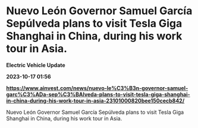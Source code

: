# Nuevo León Governor Samuel García Sepúlveda plans to visit Tesla Giga Shanghai in China, during his work tour in Asia.
**Electric Vehicle Update**

**2023-10-17 01:56**

**https://www.ainvest.com/news/nuevo-le%C3%B3n-governor-samuel-garc%C3%ADa-sep%C3%BAlveda-plans-to-visit-tesla-giga-shanghai-in-china-during-his-work-tour-in-asia-23101000820bee150cecb842/**

Nuevo León Governor Samuel García Sepúlveda plans to visit Tesla Giga Shanghai in China, during his work tour in Asia.